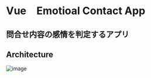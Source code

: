 # Vue　Emotioal Contact App

## 問合せ内容の感情を判定するアプリ

## Architecture
![image](https://github.com/Koshi-46/vue-emotion-app/assets/55370161/2ee28a86-1e4f-4a82-8de5-856bd5a5a2ca)
